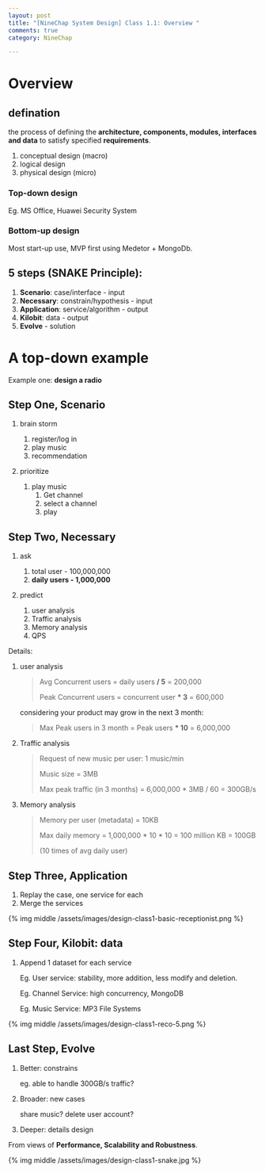 ```yaml
---
layout: post
title: "[NineChap System Design] Class 1.1: Overview "
comments: true
category: NineChap

---
```


# Overview

## defination 

the process of defining the __architecture, components, modules, interfaces and data__ to satisfy specified __requirements__. 

1. conceptual design (macro)
2. logical design
3. physical design (micro)

### Top-down design

Eg. MS Office, Huawei Security System

### Bottom-up design

Most start-up use, MVP first using Medetor + MongoDb. 

## 5 steps (SNAKE Principle):

1. __Scenario__: case/interface - input
1. __Necessary__: constrain/hypothesis - input
1. __Application__: service/algorithm - output
1. __Kilobit__: data - output
1. __Evolve__ - solution

# A top-down example

Example one: __design a radio__

## Step One, Scenario

1. brain storm

    1. register/log in
    1. play music
    1. recommendation

1. prioritize

    1. play music
        1. Get channel
        1. select a channel
        1. play

## Step Two, Necessary

1. ask

    1. total user - 100,000,000
    1. __daily users - 1,000,000__

1. predict

    1. user analysis
    1. Traffic analysis
    1. Memory analysis
    1. QPS

Details:

1. user analysis

    > Avg Concurrent users = daily users __/ 5__ = 200,000
    >
    > Peak Concurrent users = concurrent user __\* 3__ = 600,000

    considering your product may grow in the next 3 month:
    
    > Max Peak users in 3 month = Peak users __\* 10__ = 6,000,000

1. Traffic analysis

	> Request of new music per user: 1 music/min
	>
	> Music size = 3MB
	>
	> Max peak traffic (in 3 months) = 6,000,000 \* 3MB / 60 = 300GB/s

1. Memory analysis

	> Memory per user (metadata) = 10KB
	>
	> Max daily memory = 1,000,000 \* 10 \* 10 = 100 million KB = 100GB
    >
    > (10 times of avg daily user)

## Step Three, Application

1. Replay the case, one service for each
1. Merge the services

{% img middle /assets/images/design-class1-basic-receptionist.png %}

## Step Four, Kilobit: data

1. Append 1 dataset for each service

    Eg. User service: stability, more addition, less modify and deletion.

    Eg. Channel Service: high concurrency, MongoDB

    Eg. Music Service: MP3 File Systems

{% img middle /assets/images/design-class1-reco-5.png %}

## Last Step, Evolve

1. Better: constrains 

    eg. able to handle 300GB/s traffic?

1. Broader: new cases

    share music? delete user account?

1. Deeper: details design

From views of __Performance, Scalability and Robustness__.

{% img middle /assets/images/design-class1-snake.jpg %}
